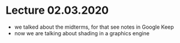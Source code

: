 # Lecture 02.03.2020

- we talked about the midterms, for that see notes in Google Keep
- now we are talking about shading in a graphics engine
